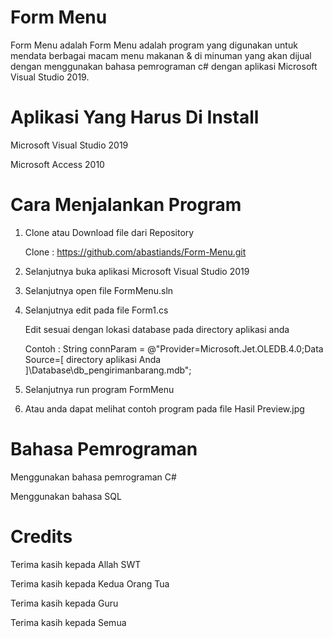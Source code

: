 # Form Menu 
Form Menu adalah Form Menu adalah program yang digunakan untuk mendata berbagai macam menu makanan & di minuman yang akan dijual dengan menggunakan bahasa pemrograman c# dengan aplikasi Microsoft Visual Studio 2019. 

# Aplikasi Yang Harus Di Install 
Microsoft Visual Studio 2019 

Microsoft Access 2010 

# Cara Menjalankan Program 
1. Clone atau Download file dari Repository

   Clone : https://github.com/abastiands/Form-Menu.git
  
2. Selanjutnya buka aplikasi Microsoft Visual Studio 2019 

3. Selanjutnya open file FormMenu.sln 

4. Selanjutnya edit pada file Form1.cs

   Edit sesuai dengan lokasi database pada directory aplikasi anda 
   
   Contoh :  String connParam = @"Provider=Microsoft.Jet.OLEDB.4.0;Data Source=[ directory aplikasi Anda ]\Database\db_pengirimanbarang.mdb"; 

5. Selanjutnya run program FormMenu 

6. Atau anda dapat melihat contoh program pada file Hasil Preview.jpg 

# Bahasa Pemrograman
Menggunakan bahasa pemrograman C#

Menggunakan bahasa SQL

# Credits 
Terima kasih kepada Allah SWT 

Terima kasih kepada Kedua Orang Tua 

Terima kasih kepada Guru

Terima kasih kepada Semua
